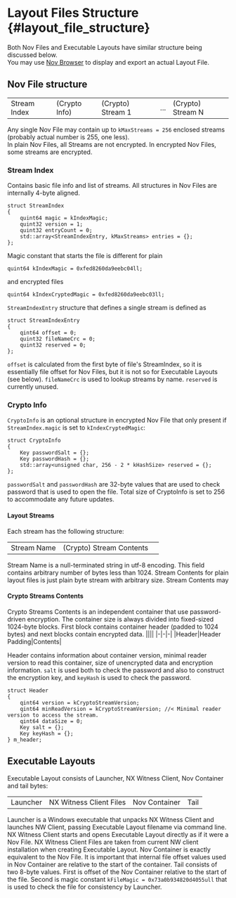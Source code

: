 # Layout Files Structure {#layout_file_structure}

Both Nov Files and Executable Layouts have similar structure being discussed below.  
You may use [Nov Browser](#nov_browser) to display and export an actual Layout File.

## Nov File structure 

||||||
|-|-|-|-|-|
|Stream Index|(Crypto Info)|(Crypto) Stream 1|...|(Crypto) Stream N|

Any single Nov File may contain up to `kMaxStreams = 256` enclosed streams (probably actual number is 255, one less).  
In plain Nov Files, all Streams are not encrypted. In encrypted Nov Files, some streams are encrypted.

### Stream Index

Contains basic file info and list of streams. All structures in Nov Files are internally 4-byte aligned.  

~~~
struct StreamIndex
{
    quint64 magic = kIndexMagic;
    quint32 version = 1;
    quint32 entryCount = 0;
    std::array<StreamIndexEntry, kMaxStreams> entries = {};
};
~~~
Magic constant that starts the file is different for plain 

    quint64 kIndexMagic = 0xfed8260da9eebc04ll;

and encrypted files 
    
    quint64 kIndexCryptedMagic = 0xfed8260da9eebc03ll;

`StreamIndexEntry` structure that defines a single stream is defined as
~~~
struct StreamIndexEntry
{
    qint64 offset = 0;
    quint32 fileNameCrc = 0;
    quint32 reserved = 0;
};
~~~
`offset` is calculated from the first byte of file's StreamIndex, so it is essentially file offset for Nov Files, but it is not so for Executable Layouts (see below). `fileNameCrc` is used to   lookup streams by name. `reserved` is currently unused.

### Crypto Info

`CryptoInfo` is an optional structure in encrypted Nov File that only present if `StreamIndex.magic` is set to `kIndexCryptedMagic`:
~~~
struct CryptoInfo
{
    Key passwordSalt = {};
    Key passwordHash = {};
    std::array<unsigned char, 256 - 2 * kHashSize> reserved = {};
};
~~~
`passwordSalt` and `passwordHash` are 32-byte values that are used to check password that is used to open the file. Total size of CryptoInfo is set to 256 to accommodate any future updates.

#### Layout Streams
Each stream has the following structure:

||||
|-|-|-|
|Stream Name|(Crypto) Stream Contents||

Stream Name is a null-terminated string in utf-8 encoding. This field contains arbitrary number of bytes less than 1024. Stream Contents for plain layout files is just plain byte stream with  arbitrary size. Stream Contents may 

#### Crypto Streams Contents
Crypto Streams Contents is an independent container that use password-driven encryption.
The container size is always divided into fixed-sized 1024-byte blocks. First block contains container header (padded to 1024 bytes) and next blocks contain encrypted data.
||||
|-|-|-|
|Header|Header Padding|Contents|

Header contains information about container version, minimal reader version to read this container, size of unencrypted data and encryption information. `salt` is used both to check the password and also to construct the encryption key, and `keyHash` is used to check the password.


~~~
struct Header
{
    qint64 version = kCryptoStreamVersion;
    qint64 minReadVersion = kCryptoStreamVersion; //< Minimal reader version to access the stream.
    qint64 dataSize = 0;
    Key salt = {};
    Key keyHash = {};
} m_header;
~~~

## Executable Layouts

Executable Layout consists of Launcher, NX Witness Client, Nov Container and tail bytes: 

|||||
|-|-|-|-|
|Launcher|NX Witness Client Files|Nov Container|Tail|

Launcher is a Windows executable that unpacks NX Witness Client and launches NW Client, passing Executable Layout filename via command line. NX Witness Client starts and opens Executable Layout directly as if it were a Nov File.
NX Witness Client Files are taken from current NW client installation when creating Executable Layout.
Nov Container is exactly equivalent to the Nov File. It is important that internal file offset values used in Nov Container are relative to the start of the container.
Tail consists of two 8-byte values. First is offset of the Nov Container relative to the start of the file. Second is magic constant `kFileMagic = 0x73a0b934820d4055ull`  that is used to check the file for consistency by Launcher.
